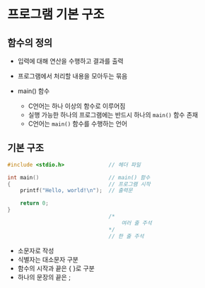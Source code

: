 # 프로그램 기본 구조

## 함수의 정의

- 입력에 대해 연산을 수행하고 결과를 출력
- 프로그램에서 처리할 내용을 모아두는 묶음
- main() 함수

    - C언어는 하나 이상의 함수로 이루어짐
    - 실행 가능한 하나의 프로그램에는 반드시 하나의 `main()` 함수 존재
    - C언어는 `main()` 함수를 수행하는 언어

## 기본 구조

```c
#include <stdio.h>              // 헤더 파일

int main()                      // main() 함수
{                               // 프로그램 시작
    printf("Hello, world!\n");  // 출력문

    return 0;
}
                                /* 
                                    여러 줄 주석 
                                */
                                // 한 줄 주석
```

- 소문자로 작성
- 식별자는 대소문자 구분
- 함수의 시작과 끝은 { }로 구분
- 하나의 문장의 끝은 ;

